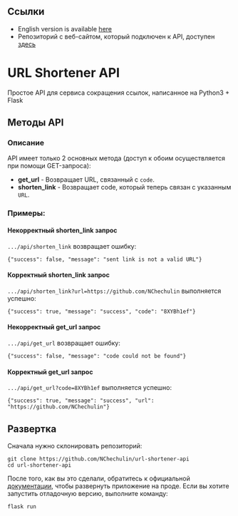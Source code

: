 ## Ссылки

- English version is available [here](README.md)
- Репозиторий с веб-сайтом, который подключен к API, доступен [здесь](https://github.com/NChechulin/url-shortener-website)

# URL Shortener API

Простое API для сервиса сокращения ссылок, написанное на Python3 + Flask

## Методы API

### Описание

API имеет только 2 основных метода (доступ к обоим осуществляется при помощи GET-запроса):

- **get_url** - Возвращает URL, связанный с `code`.
- **shorten_link** - Возвращает code, который теперь связан с указанным `URL`.

### Примеры:

#### Некорректный shorten_link запрос

`.../api/shorten_link` возвращает ошибку:

```
{"success": false, "message": "sent link is not a valid URL"}
```

#### Корректный shorten_link запрос

`.../api/shorten_link?url=https://github.com/NChechulin` выполняется успешно:

```
{"success": true, "message": "success", "code": "8XYBh1ef"}
```

#### Некорректный get_url запрос

`.../api/get_url` возвращает ошибку:

```
{"success": false, "message": "code could not be found"}
```

#### Корректный get_url запрос

`.../api/get_url?code=8XYBh1ef` выполняется успешно:

```
{"success": true, "message": "success", "url": "https://github.com/NChechulin"}
```

## Развертка

Сначала нужно склонировать репозиторий:
```
git clone https://github.com/NChechulin/url-shortener-api
cd url-shortener-api
```

После того, как вы это сделали, обратитесь к официальной [документации](https://flask.palletsprojects.com/en/1.1.x/tutorial/deploy/), чтобы развернуть приложение на проде.
Если вы хотите запустить отладочную версию, выполните команду:
```
flask run
```
